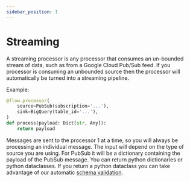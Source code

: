 ```yaml
---
sidebar_position: 1
---
```


# Streaming

A streaming processor is any processor that consumes an un-bounded stream of data, such as from a Google Cloud Pub/Sub feed. If you processor is consuming an unbounded source then the processor will automatically be turned into a streaming pipeline.

Example:

```python
@flow.processor(
    source=PubSub(subscription='...'),
    sink=BigQuery(table_id='...'),
)
def process(payload: Dict[str, Any]):
    return payload
```

Messages are sent to the processor 1 at a time, so you will always be processing an individual message. The input will depend on the type of source you are using. For PubSub it will be a dictionary containing the payload of the PubSub message. You can return python dictionaries or python dataclasses. If you return a python dataclass you can take advantage of our automatic [schema validation](../schema-validation.md).
